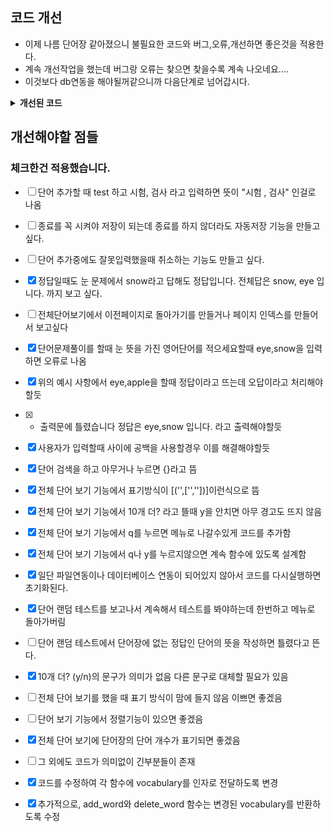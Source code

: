
## 코드 개선

- 이제 나름 단어장 같아졌으니 불필요한 코드와 버그,오류,개선하면 좋은것을 적용한다.
- 계속 개선작업을 했는데 버그랑 오류는 찾으면 찾을수록 계속 나오네요....
- 이것보다 db연동을 해야될꺼같으니까 다음단계로 넘어갑시다.

<details>
<summary><b>개선된 코드</b></summary>

```python

import pickle
import random

def load_data():
    try:
        with open("vocabulary.pkl", "rb") as file:
            return pickle.load(file)
    except (FileNotFoundError, EOFError):
        return {}

def save_data(vocabulary):
    with open("vocabulary.pkl", "wb") as file:
        pickle.dump(vocabulary, file)

def add_word(vocabulary):
    word = input("추가할 단어를 입력하세요: ").strip()
    meaning = input(f"{word}의 뜻을 입력하세요: ").strip()

    word = word.lower()

    if word in vocabulary:
        if meaning not in vocabulary[word]:
            vocabulary[word].append(meaning)
        else:
            print(f"'{meaning}' 은 중복되는 뜻이에요.")
    else:
        vocabulary[word] = [meaning]

    return vocabulary

def delete_word(vocabulary):
    word = input("삭제할 단어를 입력하세요: ").strip()
    meaning = input(f"{word}의 뜻을 삭제하려면 뜻을 입력하세요 (전체 삭제는 그냥 Enter): ").strip()

    if word in vocabulary:
        if meaning:
            if meaning in vocabulary[word]:
                vocabulary[word].remove(meaning)
                if not vocabulary[word]:
                    del vocabulary[word]
            else:
                print(f"'{meaning}' 는 '{word}'의 뜻에 없어요.")
        else:
            del vocabulary[word]
    else:
        print(f"'{word}' 는 단어장에 없습니다.")

    return vocabulary

def search_language(vocabulary):
    language = input("검색할 단어나 뜻을 입력하세요: ").strip()
    results = {}

    for word, meaning in vocabulary.items():
        if language == word or language in meaning:
            results[word] = meaning

    if results:
        for word, meaning in results.items():
            print(f"{word} : {', '.join(meaning)}")
    else:
        print("검색된 단어나 뜻이 없습니다.")

def list_language(vocabulary):
    zero = 0
    total_words = len(vocabulary)
    print(f"총 단어 수: {total_words}\n")

    while True:
        if zero < len(vocabulary):
            for word, meaning in list(vocabulary.items())[zero:zero+10]:
                print(f"{word} : {', '.join(meaning)}")
            choice = input("\n다음 페이지를 볼꺼면 y를 눌러주세요. 메뉴로 나가려면 q를 눌러주세요: ").lower().strip()

            if choice == 'y':
                zero += 10
            elif choice == 'q':
                print("메뉴로 돌아갑니다.")
                break
            else:
                print("잘못된 입력입니다. 'y' 또는 'q'를 입력해주세요.")
                continue
        else:
            print("더 이상 단어가 없습니다.")
            break

def random_test(vocabulary):
    while True:
        if not vocabulary:
            print("테스트할 단어가 없습니다. 먼저 단어를 추가해주세요.")
            return

        word, meanings = random.choice(list(vocabulary.items()))
        # 정답 목록에서의 앞뒤 공백 제거
        meanings = [meaning.strip() for meaning in meanings]

        if random.choice([True, False]):
            print(f"'{word}'의 뜻은 무엇인가요?")
            answer = input("뜻을 입력하세요 (메뉴로 돌아가려면 'q' 입력, 여러 답을 입력할 때는 쉼표로 구분): ").lower().strip()
            if answer == "q":
                print("메뉴로 돌아갑니다.")
                return
            answer_list = [ans.strip() for ans in answer.split(',')]

            # 사용자의 답 중 하나라도 단어의 의미와 정확히 일치하지 않는 경우
            if not all(ans in meanings for ans in answer_list):
                print(f"틀렸습니다. 정답은 {', '.join(meanings)} 입니다.")
            else:
                print(f"정답입니다! 정답은 {', '.join(meanings)} 입니다.")
        else:
            selected_meaning = random.choice(meanings)
            print(f"이 뜻을 가진 단어는 무엇인가요? : {selected_meaning}")
            answer = input("단어를 입력하세요 (메뉴로 돌아가려면 'q' 입력): ").lower().strip()
            if answer == "q":
                print("메뉴로 돌아갑니다.")
                return
            if answer == word:
                print(f"정답입니다! 정답은 '{word}' 입니다.")
            else:
                print(f"틀렸습니다. 정답은 '{word}' 입니다.")
        print("\n다음 문제!\n")

def main():
    vocabulary = load_data()

    while True:
        print("\n영어 단어장 프로그램\n")
        print("1. 단어 추가")
        print("2. 단어 삭제")
        print("3. 단어 검색")
        print("4. 전체 단어 보기")
        print("5. 단어 랜덤 테스트")
        print("6. 종료")

        choice = input("원하시는 기능의 번호를 입력하세요: ").strip()
        if choice == "1":
            vocabulary = add_word(vocabulary)
        elif choice == "2":
            vocabulary = delete_word(vocabulary)
        elif choice == "3":
            search_language(vocabulary)
        elif choice == "4":
            list_language(vocabulary)
        elif choice == "5":
            random_test(vocabulary)
        elif choice == "6":
            save_data(vocabulary)
            print("프로그램을 종료합니다.")
            break
        else:
            print("잘못된 입력입니다. 다시 선택해주세요.")

if __name__ == "__main__":
    main()
```
</details>

## 개선해야할 점들
### 체크한건 적용했습니다.

- [ ] 단어 추가할 때 test 하고 시험, 검사 라고 입력하면 뜻이 "시험 , 검사" 인걸로 나옴
- [ ] 종료를 꼭 시켜야 저장이 되는데 종료를 하지 않더라도 자동저장 기능을 만들고 싶다.
- [ ] 단어 추가중에도 잘못입력했을때 취소하는 기능도 만들고 싶다.
- [x] 정답일때도 눈 문제에서 snow라고 답해도 정답입니다. 전체답은 snow, eye 입니다. 까지 보고 싶다.
- [ ] 전체단어보기에서 이전페이지로 돌아가기를 만들거나 페이지 인덱스를 만들어서 보고싶다
- [x] 단어문제풀이를 할때 눈 뜻을 가진 영어단어를 적으세요할때 eye,snow을 입력하면 오류로 나옴
- [x] 위의 예시 사항에서 eye,apple을 할때 정답이라고 뜨는데 오답이라고 처리해야할듯
- [x] + 출력문에 틀렸습니다 정답은 eye,snow 입니다. 라고 출력해야할듯
- [x] 사용자가 입력할때 사이에 공백을 사용할경우 이를 해결해야할듯
- [x] 단어 검색을 하고 아무거나 누르면 {}라고 뜸
- [x] 전체 단어 보기 기능에서 표기방식이 [('',['',''])]이런식으로 뜸
- [x] 전체 단어 보기 기능에서 10개 더? 라고 뜰때 y을 안치면 아무 경고도 뜨지 않음
- [x] 전체 단어 보기 기능에서 q를 누르면 메뉴로 나갈수있게 코드를 추가함
- [x] 전체 단어 보기 기능에서 q나 y를 누르지않으면 계속 함수에 있도록 설계함
- [x] 일단 파일연동이나 데이터베이스 연동이 되어있지 않아서 코드를 다시실행하면 초기화된다.
- [x] 단어 랜덤 테스트를 보고나서 계속해서 테스트를 봐야하는데 한번하고 메뉴로 돌아가버림
- [ ] 단어 랜덤 테스트에서 단어장에 없는 정답인 단어의 뜻을 작성하면 틀렸다고 뜬다.
- [x] 10개 더? (y/n)의 문구가 의미가 없음 다른 문구로 대체할 필요가 있음
- [ ] 전체 단어 보기를 했을 때 표기 방식이 맘에 들지 않음 이쁘면 좋겠음
- [ ] 단어 보기 기능에서 정렬기능이 있으면 좋겠음
- [x] 전체 단어 보기에 단어장의 단어 개수가 표기되면 좋겠음
- [ ] 그 외에도 코드가 의미없이 긴부분들이 존재
- [x] 코드를 수정하여 각 함수에 vocabulary를 인자로 전달하도록 변경
- [x]  추가적으로, add_word와 delete_word 함수는 변경된 vocabulary를 반환하도록 수정

